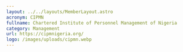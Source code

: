 ```yaml
---
layout: ../../layouts/MemberLayout.astro
acronym: CIPMN
fullname: Chartered Institute of Personnel Management of Nigeria
category: Management
url: https://cipmnigeria.org/
logo: /images/uploads/cipmn.webp
---
```

